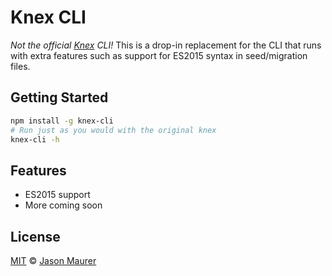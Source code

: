 # Knex CLI

*Not the official [Knex](https://github.com/tgriesser/knex) CLI!* This is a drop-in replacement for the CLI that runs with extra features such as support for ES2015 syntax in seed/migration files.

## Getting Started

```bash
npm install -g knex-cli
# Run just as you would with the original knex
knex-cli -h
```

## Features

- ES2015 support
- More coming soon

## License

[MIT](LICENSE) © [Jason Maurer](http://maur.co)

